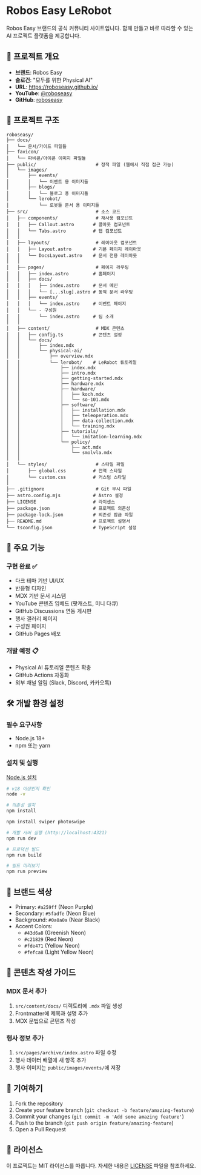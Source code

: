 # Robos Easy LeRobot

Robos Easy 브랜드의 공식 커뮤니티 사이트입니다. 함께 만들고 바로 따라할 수 있는 AI 프로젝트 플랫폼을 제공합니다.

## 🚀 프로젝트 개요

- **브랜드**: Robos Easy
- **슬로건**: "모두를 위한 Physical AI"
- **URL**: https://roboseasy.github.io/
- **YouTube**: [@roboseasy](https://youtube.com/@roboseasy)
- **GitHub**: [roboseasy]()

## 📁 프로젝트 구조

```
roboseasy/
├── docs/                        
│   └── 문서/가이드 파일들
├── favicon/                    
│   └── 파비콘/아이콘 이미지 파일들
├── public/                      # 정적 파일 (웹에서 직접 접근 가능)
│   └── images/
│       ├── events/
│       │   └── 이벤트 용 이미지들 
│       ├── blogs/
│       │   └── 블로그 용 이미지들
│       └── lerobot/
│           └── 로봇들 문서 용 이미지들 
├── src/                         # 소스 코드
│   ├── components/              # 재사용 컴포넌트
│   │   ├── Callout.astro       # 콜아웃 컴포넌트
│   │   └── Tabs.astro          # 탭 컴포넌트
│   │
│   ├── layouts/                 # 레이아웃 컴포넌트
│   │   ├── Layout.astro        # 기본 페이지 레이아웃
│   │   └── DocsLayout.astro    # 문서 전용 레이아웃
│   │
│   ├── pages/                   # 페이지 라우팅
│   │   ├── index.astro         # 홈페이지
│   │   ├── docs/
│   │   │   ├── index.astro     # 문서 메인
│   │   │   └── [...slug].astro # 동적 문서 라우팅
│   │   ├── events/
│   │   │   └── index.astro     # 이벤트 페이지
│   │   └── - 구성원
│   │       └── index.astro     # 팀 소개
│   │
│   ├── content/                 # MDX 콘텐츠
│   │   ├── config.ts           # 콘텐츠 설정
│   │   └── docs/
│   │       ├── index.mdx
│   │       └── physical-ai/
│   │           ├── overview.mdx
│   │           └── lerobot/    # LeRobot 튜토리얼
│   │               ├── index.mdx
│   │               ├── intro.mdx
│   │               ├── getting-started.mdx
│   │               ├── hardware.mdx
│   │               ├── hardware/
│   │               │   ├── koch.mdx
│   │               │   └── so-101.mdx
│   │               ├── software/
│   │               │   ├── installation.mdx
│   │               │   ├── teleoperation.mdx
│   │               │   ├── data-collection.mdx
│   │               │   └── training.mdx
│   │               ├── tutorials/
│   │               │   └── imitation-learning.mdx
│   │               └── policy/
│   │                   ├── act.mdx
│   │                   └── smolvla.mdx
│   │
│   └── styles/                  # 스타일 파일
│       ├── global.css          # 전역 스타일
│       └── custom.css          # 커스텀 스타일
│
├── .gitignore                   # Git 무시 파일
├── astro.config.mjs            # Astro 설정
├── LICENSE                     # 라이센스
├── package.json                # 프로젝트 의존성
├── package-lock.json           # 의존성 잠금 파일
├── README.md                   # 프로젝트 설명서
└── tsconfig.json               # TypeScript 설정

```

## 🎨 주요 기능

### 구현 완료 ✅
- 다크 테마 기반 UI/UX
- 반응형 디자인
- MDX 기반 문서 시스템
- YouTube 콘텐츠 임베드 (팟캐스트, 미니 다큐)
- GitHub Discussions 연동 게시판
- 행사 갤러리 페이지
- 구성원 페이지
- GitHub Pages 배포

### 개발 예정 📋
- Physical AI 튜토리얼 콘텐츠 확충
- GitHub Actions 자동화
- 외부 채널 알림 (Slack, Discord, 카카오톡)

## 🛠️ 개발 환경 설정

### 필수 요구사항
- Node.js 18+ 
- npm 또는 yarn

### 설치 및 실행

[Node.js 설치](https://nodejs.org/ko/download)

```bash
# v18 이상인지 확인
node -v
```

```bash
# 의존성 설치
npm install

npm install swiper photoswipe

# 개발 서버 실행 (http://localhost:4321)
npm run dev

# 프로덕션 빌드
npm run build

# 빌드 미리보기
npm run preview
```

## 🎨 브랜드 색상

- Primary: `#a259ff` (Neon Purple)
- Secondary: `#5fadfe` (Neon Blue)
- Background: `#0a0a0a` (Near Black)
- Accent Colors:
  - `#43d6a8` (Greenish Neon)
  - `#c21829` (Red Neon)
  - `#fde471` (Yellow Neon)
  - `#fefca8` (Light Yellow Neon)

## 📝 콘텐츠 작성 가이드

### MDX 문서 추가
1. `src/content/docs/` 디렉토리에 `.mdx` 파일 생성
2. Frontmatter에 제목과 설명 추가
3. MDX 문법으로 콘텐츠 작성

### 행사 정보 추가
1. `src/pages/archive/index.astro` 파일 수정
2. 행사 데이터 배열에 새 항목 추가
3. 행사 이미지는 `public/images/events/`에 저장

## 🤝 기여하기

1. Fork the repository
2. Create your feature branch (`git checkout -b feature/amazing-feature`)
3. Commit your changes (`git commit -m 'Add some amazing feature'`)
4. Push to the branch (`git push origin feature/amazing-feature`)
5. Open a Pull Request

## 📄 라이선스

이 프로젝트는 MIT 라이선스를 따릅니다. 자세한 내용은 [LICENSE](LICENSE) 파일을 참조하세요.



